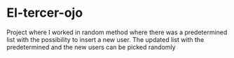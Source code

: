 # El-tercer-ojo

Project where I worked in random method where there was a predetermined list with the possibility to insert a new user. 
The updated list with the predetermined and the new users can be picked randomly
